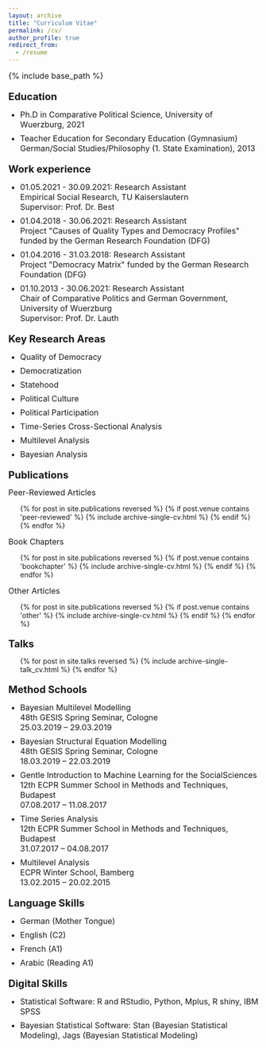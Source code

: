 ```yaml
---
layout: archive
title: "Curriculum Vitae"
permalink: /cv/
author_profile: true
redirect_from:
  - /resume
---
```


<style>
h1 {
  margin-top: 20px;
  font-size: 20px;
}
h3 {
  margin-top: 0px;
  font-size: 16px;
}
ul li {
   font-size: 16px;
   margin-bottom: 8px;
}
p {
   font-size: 16px;
   margin: 0px;
} 
.archive__item-title {
  font-weight:normal;
}
</style>

{% include base_path %}


Education
======
* Ph.D in Comparative Political Science, University of Wuerzburg, 2021
* Teacher Education for Secondary Education (Gymnasium) German/Social Studies/Philosophy (1. State Examination), 2013


Work experience
======
* 01.05.2021 - 30.09.2021: Research Assistant

  Empirical Social Research, TU Kaiserslautern

  Supervisor: Prof. Dr. Best


* 01.04.2018 - 30.06.2021: Research Assistant

  Project "Causes of Quality Types and Democracy Profiles" funded by the German Research Foundation (DFG)


* 01.04.2016 - 31.03.2018: Research Assistant

  Project "Democracy Matrix" funded by the German Research Foundation (DFG)


* 01.10.2013 - 30.06.2021: Research Assistant

  Chair of Comparative Politics and German Government, University of Wuerzburg

  Supervisor: Prof. Dr. Lauth


Key Research Areas
======
* Quality of Democracy 
* Democratization 
* Statehood 
* Political Culture 
* Political Participation 
* Time-Series Cross-Sectional Analysis 
* Multilevel Analysis 
* Bayesian Analysis


Publications
======
Peer-Reviewed Articles
  <ul>{% for post in site.publications reversed %}
  {% if post.venue contains 'peer-reviewed' %}
    {% include archive-single-cv.html %}
  {% endif %} {% endfor %}</ul>

Book Chapters
  <ul>{% for post in site.publications reversed %}
  {% if post.venue contains 'bookchapter' %}
    {% include archive-single-cv.html %}
  {% endif %} {% endfor %}</ul>

Other Articles
  <ul>{% for post in site.publications reversed %}
  {% if post.venue contains 'other' %}
    {% include archive-single-cv.html %}
  {% endif %} {% endfor %}</ul>


Talks
======
  <ul>{% for post in site.talks reversed %}
    {% include archive-single-talk_cv.html %}
  {% endfor %}</ul>


Method Schools
======
* Bayesian Multilevel Modelling

  48th GESIS Spring Seminar, Cologne
  
  25.03.2019 – 29.03.2019
  

* Bayesian Structural Equation Modelling

  48th GESIS Spring Seminar, Cologne
  
  18.03.2019 – 22.03.2019
  
  
* Gentle Introduction to Machine Learning for the SocialSciences

  12th ECPR Summer School in Methods and Techniques, Budapest
  
  07.08.2017 – 11.08.2017 
  
  
* Time Series Analysis

  12th ECPR Summer School in Methods and Techniques, Budapest
  
  31.07.2017 – 04.08.2017
  
  
* Multilevel Analysis

  ECPR Winter School, Bamberg
  
  13.02.2015 – 20.02.2015


Language Skills
======
* German (Mother Tongue)
* English (C2)
* French (A1)
* Arabic (Reading A1)


Digital Skills
======
* Statistical Software: R and RStudio, Python, Mplus, R shiny, IBM SPSS
* Bayesian Statistical Software: Stan (Bayesian Statistical Modeling), Jags (Bayesian Statistical Modeling)
  
